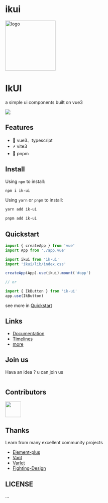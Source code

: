 # ikui

<p>
  <img alt="logo" src="https://laine001.github.io/ik-ui/logo3.jpg" width="160" height="160" />
</p>

<h1>
  IkUI
</h1>

<p>
  a simple ui components built on vue3
</p>

<p>
  <img src="https://github.com/LAINE001/ik-ui/actions/workflows/pages.yml/badge.svg?branch=master" />
</p>

## Features

- 🏀 vue3、typescript
- ⚡ vite3
- 🌈 pnpm

## Install

Using `npm` to install:

```bash
npm i ik-ui
```

Using `yarn` or `pnpm` to install:

```bash
yarn add ik-ui

pnpm add ik-ui
```

## Quickstart

```js
import { createApp } from 'vue'
import App from './app.vue'

import ikui from 'ik-ui'
import 'ikui/lib/index.css'

createApp(App).use(ikui).mount('#app')

// or

import { IkButton } from 'ik-ui'
app.use(IkButton)
```

see more in [Quickstart](https://laine001.github.io/ik-ui)

## Links

- [Documentation](https://laine001.github.io/ik-ui)
- [Timelines](https://laine001.github.io/ik-ui)
- [more](https://laine001.github.io/ik-ui)

## Join us

Hava an idea ? u can join us

<p>
  <img src="" />
</p>

## Contributors

<a href="https://github.com/LAINE001/ik-ui/graphs/contributors">
  <img src="https://contrib.rocks/image?repo=laine001/ik-ui" width="50" />
</a>

## Thanks

Learn from many excellent community projects

- [Element-plus](https://github.com/element-plus/element-plus)
- [Vant](https://github.com/youzan/vant)
- [Varlet](https://github.com/varletjs/varlet)
- [Fighting-Design](https://github.com/LAINE001/fighting-design)

## LICENSE

...
